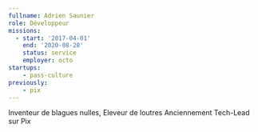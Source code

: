 ```yaml
---
fullname: Adrien Saunier
role: Développeur
missions:
  - start: '2017-04-01'
    end: '2020-08-28'
    status: service
    employer: octo
startups:
    - pass-culture
previously:
    - pix
---
```


Inventeur de blagues nulles, Eleveur de loutres
Anciennement Tech-Lead sur Pix

